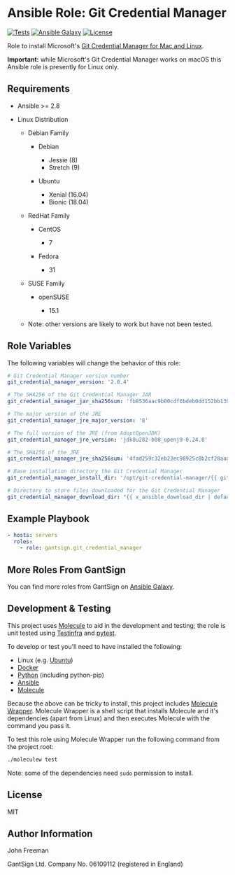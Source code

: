 Ansible Role: Git Credential Manager
====================================

[![Tests](https://github.com/gantsign/ansible_role_git_credential_manager/workflows/Tests/badge.svg)](https://github.com/gantsign/ansible_role_git_credential_manager/actions?query=workflow%3ATests)
[![Ansible Galaxy](https://img.shields.io/badge/ansible--galaxy-gantsign.git__credential__manager-blue.svg)](https://galaxy.ansible.com/gantsign/git_credential_manager)
[![License](https://img.shields.io/badge/license-MIT-blue.svg)](https://raw.githubusercontent.com/gantsign/ansible_role_git_credential_manager/master/LICENSE)

Role to install Microsoft's [Git Credential Manager for Mac and Linux](https://github.com/Microsoft/Git-Credential-Manager-for-Mac-and-Linux).

**Important:** while Microsoft's Git Credential Manager works on macOS this
Ansible role is presently for Linux only.

Requirements
------------

* Ansible >= 2.8

* Linux Distribution

    * Debian Family

        * Debian

            * Jessie (8)
            * Stretch (9)

        * Ubuntu

            * Xenial (16.04)
            * Bionic (18.04)

    * RedHat Family

        * CentOS

            * 7

        * Fedora

            * 31

    * SUSE Family

        * openSUSE

            * 15.1

    * Note: other versions are likely to work but have not been tested.

Role Variables
--------------

The following variables will change the behavior of this role:

```yaml
# Git Credential Manager version number
git_credential_manager_version: '2.0.4'

# The SHA256 of the Git Credential Manager JAR
git_credential_manager_jar_sha256sum: 'fb8536aac9b00cdf6bdeb0dd152bb1306d88cd3fdb7a958ac9a144bf4017cad7'

# The major version of the JRE
git_credential_manager_jre_major_version: '8'

# The full version of the JRE (from AdoptOpenJDK)
git_credential_manager_jre_version: 'jdk8u282-b08_openj9-0.24.0'

# The SHA256 of the JRE
git_credential_manager_jre_sha256sum: '4fad259c32eb23ec98925c8b2cf28aaacbdb55e034db74c31a7636e75b6af08d'

# Base installation directory the Git Credential Manager
git_credential_manager_install_dir: '/opt/git-credential-manager/{{ git_credential_manager_version }}'

# Directory to store files downloaded for the Git Credential Manager
git_credential_manager_download_dir: "{{ x_ansible_download_dir | default(ansible_env.HOME + '/.ansible/tmp/downloads') }}"
```

Example Playbook
----------------

```yaml
- hosts: servers
  roles:
    - role: gantsign.git_credential_manager
```

More Roles From GantSign
------------------------

You can find more roles from GantSign on
[Ansible Galaxy](https://galaxy.ansible.com/gantsign).

Development & Testing
---------------------

This project uses [Molecule](http://molecule.readthedocs.io/) to aid in the
development and testing; the role is unit tested using
[Testinfra](http://testinfra.readthedocs.io/) and
[pytest](http://docs.pytest.org/).

To develop or test you'll need to have installed the following:

* Linux (e.g. [Ubuntu](http://www.ubuntu.com/))
* [Docker](https://www.docker.com/)
* [Python](https://www.python.org/) (including python-pip)
* [Ansible](https://www.ansible.com/)
* [Molecule](http://molecule.readthedocs.io/)

Because the above can be tricky to install, this project includes
[Molecule Wrapper](https://github.com/gantsign/molecule-wrapper). Molecule
Wrapper is a shell script that installs Molecule and it's dependencies (apart
from Linux) and then executes Molecule with the command you pass it.

To test this role using Molecule Wrapper run the following command from the
project root:

```bash
./moleculew test
```

Note: some of the dependencies need `sudo` permission to install.

License
-------

MIT

Author Information
------------------

John Freeman

GantSign Ltd.
Company No. 06109112 (registered in England)

